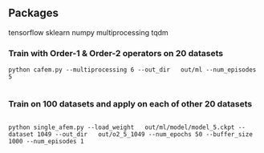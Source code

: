 

## Packages 
tensorflow 
sklearn
numpy
multiprocessing 
tqdm 



### Train  with Order-1 & Order-2 operators on 20 datasets
```
python cafem.py --multiprocessing 6 --out_dir   out/ml --num_episodes 5


```




### Train  on 100 datasets and apply on each of other 20 datasets

```

python single_afem.py --load_weight   out/ml/model/model_5.ckpt --dataset 1049 --out_dir   out/o2_5_1049 --num_epochs 50 --buffer_size 1000 --num_episodes 1



```


